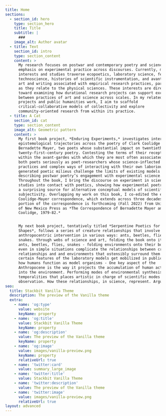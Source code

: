 ```yaml
---
title: Home
sections:
  - section_id: hero
    type: section_hero
    title: Title
    subtitle: |
      ###
    image_alt: Author avatar
  - title: Text
    section_id: intro
    type: section_content
    content: >
      My research focuses on postwar and contemporary poetry and science with an
      emphasis on experimental practice across discourses. Currently, my
      interests and studies traverse ecopoetics, laboratory science, feminist
      technoscience, histories of scientific instrumentation, and avant-garde
      art and writing associated with empirical research practices, particularly
      as they relate to the physical sciences. These interests are directed
      toward examining how durational research projects can support exchanges
      between practices of art and science across scales. In my related writing
      projects and public humanities work, I aim to scaffold
      critical-collaborative models of collectivity and explore
      community-oriented research from within its practice.
  - title: A Cat
    section_id: cat
    type: section_content
    image_alt: Geometric pattern
    content: >
      My first book project, *Enduring Experiments,* investigates intersecting
      epistemological trajectories across the poetry of Clark Coolidge and
      Bernadette Mayer, two poets whose substantial impact on twentieth and
      twenty-first-century poetry. Contesting the terms of their reception
      within the avant-gardes with which they are most often associated, I take
      both poets seriously as poet-researchers whose science-inflected writing
      practices and complex ways of interacting with their own laboriously
      generated poetic milieus challenge the limits of existing models for
      describing postwar poetry’s engagement with experimental science.
      Throughout the book, I bring the discourse on experiment in science
      studies into contact with poetics, showing how experimental poetry can be
      a surprising source for alternative conceptual models of scientific
      subjectivity. Overlapping my work on this book, I co-edited the expansive
      Coolidge-Mayer correspondence, which extends across three decades. A key
      portion of the correspondence is forthcoming (Fall 2022) from University
      of New Mexico Press as *The Correspondence of Bernadette Mayer and Clark
      Coolidge, 1979-82.*


      My next book project, tentatively titled *Serpentine Poetics for Everyday
      Shapes*, follows a series of creature relationships that involve
      anthropocentric intervention in various ways: ants, beetles, flies,
      snakes. through webs of science and art, folding the book onto its body - 
      ants, beetles, flies, snakes - folding environments onto their bodies -
      even in simple situations complicate the relationships between creature
      relationships and and environments that ostensibly surround them - how
      certain features of the laboratory models get mobilized in public space -
      how humans function as model organisms - One key aspect of the
      Anthropocene is the way it projects the accumulation of human activity
      into the environment. Performing modes of environmental synthesis across
      temporalities that places artistic in charge of scientific modes of
      observation. How these relationships, in science, represent. Argues that
seo:
  title: Stackbit Vanilla Theme
  description: The preview of the Vanilla theme
  extra:
    - name: 'og:type'
      value: website
      keyName: property
    - name: 'og:title'
      value: Stackbit Vanilla Theme
      keyName: property
    - name: 'og:description'
      value: The preview of the Vanilla theme
      keyName: property
    - name: 'og:image'
      value: images/vanilla-preview.png
      keyName: property
      relativeUrl: true
    - name: 'twitter:card'
      value: summary_large_image
    - name: 'twitter:title'
      value: Stackbit Vanilla Theme
    - name: 'twitter:description'
      value: The preview of the Vanilla theme
    - name: 'twitter:image'
      value: images/vanilla-preview.png
      relativeUrl: true
layout: advanced
---
```

